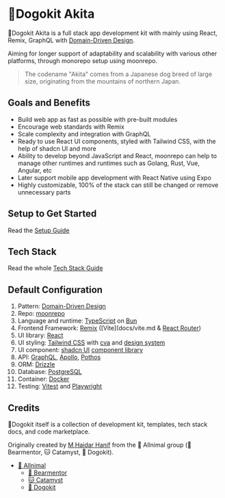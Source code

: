 # 🐶Dogokit Akita

🐶Dogokit Akita is a full stack app development kit with mainly using React, Remix, GraphQL with [Domain-Driven Design](docs/domain-driven-design.md).

Aiming for longer support of adaptability and scalability with various other platforms, through monorepo setup using moonrepo.

> The codename "Akita" comes from a Japanese dog breed of large size, originating from the mountains of northern Japan.

## Goals and Benefits

- Build web app as fast as possible with pre-built modules
- Encourage web standards with Remix
- Scale complexity and integration with GraphQL
- Ready to use React UI components, styled with Tailwind CSS, with the help of shadcn UI and more
- Ability to develop beyond JavaScript and React, moonrepo can help to manage other runtimes and runtimes such as Golang, Rust, Vue, Angular, etc
- Later support mobile app development with React Native using Expo
- Highly customizable, 100% of the stack can still be changed or remove unnecessary parts

## Setup to Get Started

Read the [Setup Guide](guides/setup.md)

## Tech Stack

Read the whole [Tech Stack Guide](guides/tech-stack.md)

## Default Configuration

1. Pattern: [Domain-Driven Design](docs/domain-driven-design.md)
2. Repo: [moonrepo](docs/moonrepo.md)
3. Language and runtime: [TypeScript](docs/typescript.md) on [Bun](docs/bun.md)
4. Frontend Framework: [Remix](docs/remix.md) ([Vite](docs/vite.md & [React Router](docs/react-router.md))
5. UI library: [React](docs/react.md)
6. UI styling: [Tailwind CSS](docs/tailwind.md) with [cva](docs/cva.md) and [design system](docs/design-system.md)
7. UI component: [shadcn UI](docs/shadcn-ui.md) [component library](docs/component-library.md)
8. API: [GraphQL](docs/graphql.md), [Apollo](docs/apollo.md), [Pothos](docs/graphql-pothos.md)
9. ORM: [Drizzle](docs/drizzle.md)
10. Database: [PostgreSQL](docs/postgresql.md)
11. Container: [Docker](docs/docker.md)
12. Testing: [Vitest](docs/vitest.md) and [Playwright](docs/playwright.md)

## Credits

🐶Dogokit itself is a collection of development kit, templates, tech stack docs, and code marketplace.

Originally created by [M Haidar Hanif](https://github.com/mhaidarhanif) from the 🐾 Allnimal group (🐻 Bearmentor, 🐱 Catamyst, 🐶 Dogokit).

- [🐾 Allnimal](https://allnimal.com)
  - [🐻 Bearmentor](https://bearmentor.com)
  - [🐱 Catamyst](https://catamyst.com)
  - [🐶 Dogokit](https://dogokit.allnimal.com)
